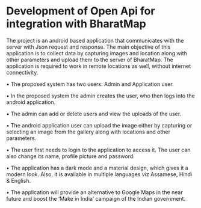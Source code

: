 # Development of Open Api for integration with BharatMap
The project is an android based application that communicates with the server with Json request and response. The main objective of this application is to collect data by capturing images and location along with other parameters and upload them to the server of BharatMap. The application is required to work in remote locations as well, without internet connectivity. 

•	The proposed system has two users: Admin and Application user.

•	In the proposed system the admin creates the user, who then logs into the android application.

•	The admin can add or delete users and view the uploads of the user.

•	The android application user can upload the image either by capturing or selecting an image from the gallery along with locations and other parameters.

•	The user first needs to login to the application to access it. The user can also change its name, profile picture and password.

•	The application has a dark mode and a material design, which gives it a modern look. Also, it is available in multiple languages viz Assamese, Hindi & English.

•	The application will provide an alternative to Google Maps in the near future and boost the ‘Make in India’ campaign of the Indian government.
